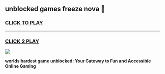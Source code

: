 
## unblocked games freeze nova 👋
<h3>
<a href="https://premium.freeplayer.one?title=unblocked_games_freeze_nova&ref=13F">CLICK TO PLAY</a></h3>
<hr>

<h3>
<a href="https://premium.freeplayer.one?title=unblocked_games_freeze_nova&ref=13F">CLICK 2 PLAY</a>
  
</h3>

<a href="https://premium.freeplayer.one?title=unblocked_games_freeze_nova&ref=12F/"><img src="https://clearcache.store/games.png"></a>


**worlds hardest game unblocked: Your Gateway to Fun and Accessible Online Gaming**
